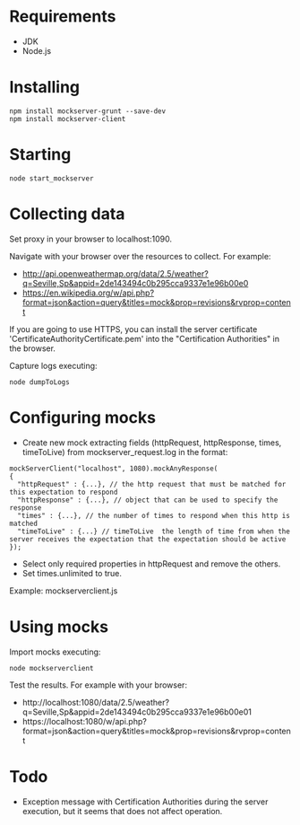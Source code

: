 # Requirements
* JDK
* Node.js

# Installing
```
npm install mockserver-grunt --save-dev
npm install mockserver-client 
```

# Starting
```
node start_mockserver
```

# Collecting data
Set proxy in your browser to localhost:1090.

Navigate with your browser over the resources to collect. For example:
* http://api.openweathermap.org/data/2.5/weather?q=Seville,Sp&appid=2de143494c0b295cca9337e1e96b00e0
* https://en.wikipedia.org/w/api.php?format=json&action=query&titles=mock&prop=revisions&rvprop=content

If you are going to use HTTPS, you can install the server certificate 'CertificateAuthorityCertificate.pem' into the "Certification Authorities" in the browser.

Capture logs executing:
```
node dumpToLogs
```

# Configuring mocks
* Create new mock extracting fields (httpRequest, httpResponse, times, timeToLive) from mockserver_request.log in the format:
```
mockServerClient("localhost", 1080).mockAnyResponse(
{
  "httpRequest" : {...}, // the http request that must be matched for this expectation to respond
  "httpResponse" : {...}, // object that can be used to specify the response
  "times" : {...}, // the number of times to respond when this http is matched
  "timeToLive" : {...} // timeToLive  the length of time from when the server receives the expectation that the expectation should be active
});
```
* Select only required properties in httpRequest and remove the others.
* Set times.unlimited to true.

Example: mockserverclient.js

# Using mocks
Import mocks executing:
```
node mockserverclient
```
Test the results. For example with your browser:
* http://localhost:1080/data/2.5/weather?q=Seville,Sp&appid=2de143494c0b295cca9337e1e96b00e01
* https://localhost:1080/w/api.php?format=json&action=query&titles=mock&prop=revisions&rvprop=content

# Todo
* Exception message with Certification Authorities during the server execution, but it seems that does not affect operation.

